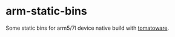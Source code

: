 # arm-static-bins
 Some static bins for arm5/7l device native build with [tomatoware](https://github.com/lancethepants/tomatoware).
